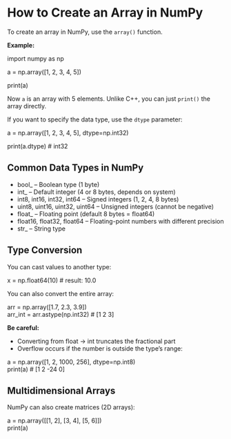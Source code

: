 # How to Create an Array in NumPy

To create an array in NumPy, use the `array()` function.

**Example:**

import numpy as np

a = np.array([1, 2, 3, 4, 5])

print(a)

Now `a` is an array with 5 elements. Unlike C++, you can just `print()` the array directly.

If you want to specify the data type, use the `dtype` parameter:

a = np.array([1, 2, 3, 4, 5], dtype=np.int32)

print(a.dtype)   # int32

## Common Data Types in NumPy

- bool_ – Boolean type (1 byte)  
- int_ – Default integer (4 or 8 bytes, depends on system)  
- int8, int16, int32, int64 – Signed integers (1, 2, 4, 8 bytes)  
- uint8, uint16, uint32, uint64 – Unsigned integers (cannot be negative)  
- float_ – Floating point (default 8 bytes = float64)  
- float16, float32, float64 – Floating-point numbers with different precision  
- str_ – String type  

## Type Conversion

You can cast values to another type:

x = np.float64(10)   # result: 10.0

You can also convert the entire array:

arr = np.array([1.7, 2.3, 3.9])  
arr_int = arr.astype(np.int32)   # [1 2 3]

**Be careful:**

- Converting from float → int truncates the fractional part  
- Overflow occurs if the number is outside the type’s range:

a = np.array([1, 2, 1000, 256], dtype=np.int8)  
print(a)   # [1 2 -24 0]

## Multidimensional Arrays

NumPy can also create matrices (2D arrays):

a = np.array([[1, 2], [3, 4], [5, 6]])  
print(a)

